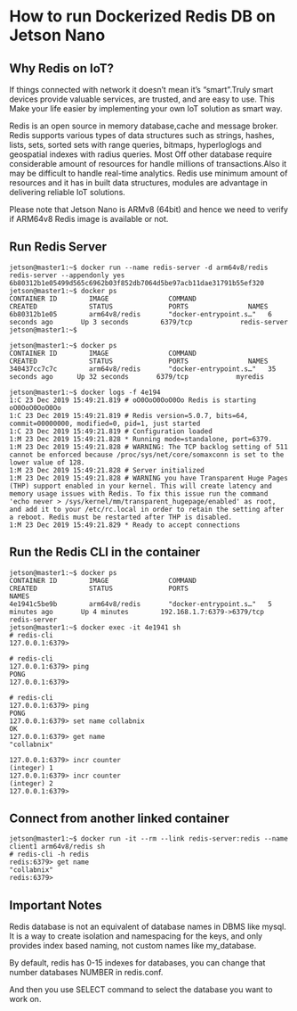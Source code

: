 # How to run Dockerized Redis DB on  Jetson Nano

## Why Redis on IoT?

If things connected with network it doesn’t mean it’s “smart”.Truly smart devices provide valuable services, are trusted, and are easy to use. This Make your life easier by implementing your own IoT solution as smart way.

Redis is an open source in memory database,cache and message broker. Redis supports various types of data structures such as strings, hashes, lists, sets, sorted sets with range queries, bitmaps, hyperloglogs and geospatial indexes with radius queries.
Most Off other database require considerable amount of resources for handle millions of transactions.Also it may be difficult to handle real-time analytics.
Redis use minimum amount of resources and it has in built data structures, modules are advantage in delivering reliable IoT solutions.

Please note that Jetson Nano is ARMv8 (64bit) and hence we need to verify if ARM64v8 Redis image is available or not.


## Run Redis Server

```
jetson@master1:~$ docker run --name redis-server -d arm64v8/redis redis-server --appendonly yes
6b80312b1e05499d565c6962b03f852db7064d5be97acb11dae31791b55ef320
jetson@master1:~$ docker ps
CONTAINER ID        IMAGE               COMMAND                  CREATED             STATUS              PORTS               NAMES
6b80312b1e05        arm64v8/redis       "docker-entrypoint.s…"   6 seconds ago       Up 3 seconds        6379/tcp            redis-server
jetson@master1:~$

```

```
jetson@master1:~$ docker ps
CONTAINER ID        IMAGE               COMMAND                  CREATED             STATUS              PORTS               NAMES
340437cc7c7c        arm64v8/redis       "docker-entrypoint.s…"   35 seconds ago      Up 32 seconds       6379/tcp            myredis
```

```
jetson@master1:~$ docker logs -f 4e194
1:C 23 Dec 2019 15:49:21.819 # oO0OoO0OoO0Oo Redis is starting oO0OoO0OoO0Oo
1:C 23 Dec 2019 15:49:21.819 # Redis version=5.0.7, bits=64, commit=00000000, modified=0, pid=1, just started
1:C 23 Dec 2019 15:49:21.819 # Configuration loaded
1:M 23 Dec 2019 15:49:21.828 * Running mode=standalone, port=6379.
1:M 23 Dec 2019 15:49:21.828 # WARNING: The TCP backlog setting of 511 cannot be enforced because /proc/sys/net/core/somaxconn is set to the lower value of 128.
1:M 23 Dec 2019 15:49:21.828 # Server initialized
1:M 23 Dec 2019 15:49:21.828 # WARNING you have Transparent Huge Pages (THP) support enabled in your kernel. This will create latency and memory usage issues with Redis. To fix this issue run the command 'echo never > /sys/kernel/mm/transparent_hugepage/enabled' as root, and add it to your /etc/rc.local in order to retain the setting after a reboot. Redis must be restarted after THP is disabled.
1:M 23 Dec 2019 15:49:21.829 * Ready to accept connections

```

## Run the Redis CLI in the container

```
jetson@master1:~$ docker ps
CONTAINER ID        IMAGE               COMMAND                  CREATED             STATUS              PORTS                        NAMES
4e1941c5be9b        arm64v8/redis       "docker-entrypoint.s…"   5 minutes ago       Up 4 minutes        192.168.1.7:6379->6379/tcp   redis-server
jetson@master1:~$ docker exec -it 4e1941 sh
# redis-cli
127.0.0.1:6379>

```

```
# redis-cli
127.0.0.1:6379> ping
PONG
127.0.0.1:6379>
```
```
# redis-cli
127.0.0.1:6379> ping
PONG
127.0.0.1:6379> set name collabnix
OK
127.0.0.1:6379> get name
"collabnix"
```

```
127.0.0.1:6379> incr counter
(integer) 1
127.0.0.1:6379> incr counter
(integer) 2
127.0.0.1:6379>
```

## Connect from another linked container

```
jetson@master1:~$ docker run -it --rm --link redis-server:redis --name client1 arm64v8/redis sh
# redis-cli -h redis
redis:6379> get name
"collabnix"
redis:6379>
```

## Important Notes

Redis database is not an equivalent of database names in DBMS like mysql. It is a way to create isolation and namespacing for the keys, and only provides index based naming, not custom names like my_database.

By default, redis has 0-15 indexes for databases, you can change that number databases NUMBER in redis.conf.

And then you use SELECT command to select the database you want to work on.
